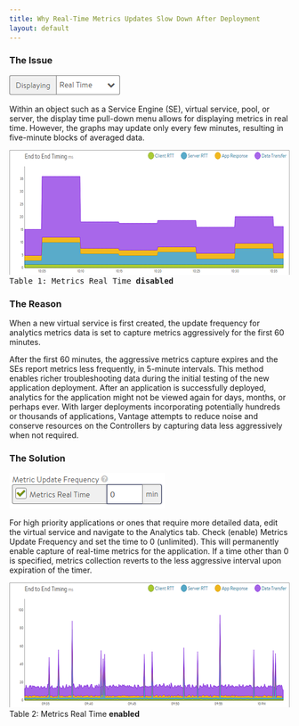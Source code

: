 ```yaml
---
title: Why Real-Time Metrics Updates Slow Down After Deployment
layout: default
---
```

### The Issue

<img class="size-full wp-image-234 alignright" src="img/Display.png" alt="Display" width="199" height="35">

Within an object such as a Service Engine (SE), virtual service, pool, or server, the display time pull-down menu allows for displaying metrics in real time. However, the graphs may update only every few minutes, resulting in five-minute blocks of averaged data.  

<pre><a href="img/Metrics2.png"><img class="alignnone size-full wp-image-236" src="img/Metrics2.png" alt="Metrics2" width="600" height="224">
</a>Table 1: Metrics Real Time <strong>disabled</strong></pre> 

### The Reason

When a new virtual service is first created, the update frequency for analytics metrics data is set to capture metrics aggressively for the first 60 minutes.  

After the first 60 minutes, the aggressive metrics capture expires and the SEs report metrics less frequently, in 5-minute intervals. This method enables richer troubleshooting data during the initial testing of the new application deployment. After an application is successfully deployed, analytics for the application might not be viewed again for days, months, or perhaps ever. With larger deployments incorporating potentially hundreds or thousands of applications, Vantage attempts to reduce noise and conserve resources on the Controllers by capturing data less aggressively when not required.

### The Solution

<img class="size-full wp-image-235 alignright" src="img/Metrics1.png" alt="Metrics1" width="280" height="64">

For high priority applications or ones that require more detailed data, edit the virtual service and navigate to the Analytics tab. Check (enable) Metrics Update Frequency and set the time to 0 (unlimited). This will permanently enable capture of real-time metrics for the application. If a time other than 0 is specified, metrics collection reverts to the less aggressive interval upon expiration of the timer.

<a href="img/Metrics3.png"><img class="alignnone size-full wp-image-237" src="img/Metrics3.png" alt="Metrics3" width="600" height="224"> </a>Table 2: Metrics Real Time **enabled**  
